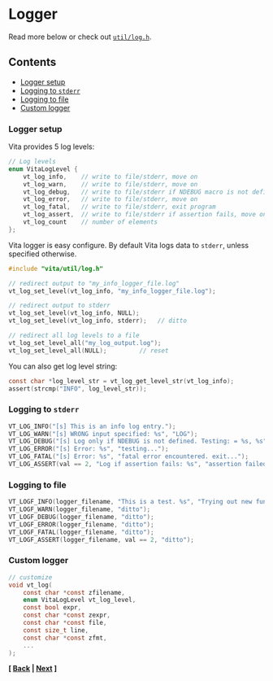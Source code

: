 # Logger
Read more below or check out [`util/log.h`](../../inc/vita/util/log.h).

## Contents
* [Logger setup](page7.md#logger-setup)
* [Logging to `stderr`](page7.md#logging-to-stderr)
* [Logging to file](page7.md#logging-to-file)
* [Custom logger](page7.md#custom-logger)

### Logger setup
Vita provides 5 log levels: 
```c
// Log levels
enum VitaLogLevel {
    vt_log_info,    // write to file/stderr, move on
    vt_log_warn,    // write to file/stderr, move on
    vt_log_debug,   // write to file/stderr if NDEBUG macro is not defined, move on
    vt_log_error,   // write to file/stderr, move on
    vt_log_fatal,   // write to file/stderr, exit program
    vt_log_assert,  // write to file/stderr if assertion fails, move on
    vt_log_count    // number of elements
};
```

Vita logger is easy configure. By default Vita logs data to `stderr`, unless specified otherwise.
```c
#include "vita/util/log.h"

// redirect output to "my_info_logger_file.log"
vt_log_set_level(vt_log_info, "my_info_logger_file.log"); 

// redirect output to stderr
vt_log_set_level(vt_log_info, NULL); 
vt_log_set_level(vt_log_info, stderr);   // ditto

// redirect all log levels to a file
vt_log_set_level_all("my_log_output.log");
vt_log_set_level_all(NULL);         // reset
```

You can also get log level string:
```c
const char *log_level_str = vt_log_get_level_str(vt_log_info);
assert(strcmp("INFO", log_level_str));
```

### Logging to `stderr`
```c
VT_LOG_INFO("[s] This is an info log entry.");
VT_LOG_WARN("[s] WRONG input specified: %s", "LOG");
VT_LOG_DEBUG("[s] Log only if NDEBUG is not defined. Testing: = %s, %s", "debug msg", "debug2");
VT_LOG_ERROR("[s] Error: %s", "testing...");
VT_LOG_FATAL("[s] Error: %s", "fatal error encountered. exit...");
VT_LOG_ASSERT(val == 2, "Log if assertion fails: %s", "assertion failed");
```

### Logging to file
```c
VT_LOGF_INFO(logger_filename, "This is a test. %s", "Trying out new functionality.");
VT_LOGF_WARN(logger_filename, "ditto");
VT_LOGF_DEBUG(logger_filename, "ditto");
VT_LOGF_ERROR(logger_filename, "ditto");
VT_LOGF_FATAL(logger_filename, "ditto");
VT_LOGF_ASSERT(logger_filename, val == 2, "ditto");
```

### Custom logger
```c
// customize
void vt_log(
    const char *const zfilename, 
    enum VitaLogLevel vt_log_level, 
    const bool expr, 
    const char *const zexpr, 
    const char *const file, 
    const size_t line, 
    const char *const zfmt, 
    ...
);
```

**[ [Back](page6.md) | [Next](page8.md) ]**
